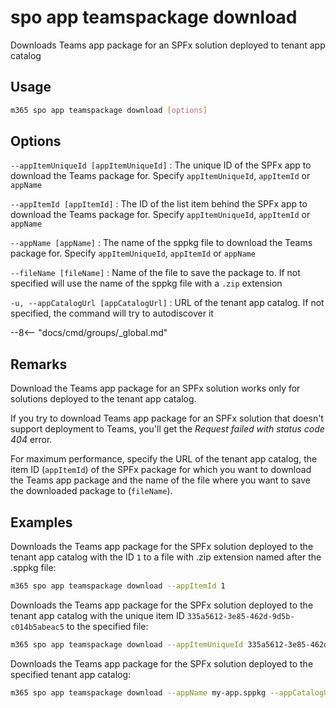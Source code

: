 # spo app teamspackage download

Downloads Teams app package for an SPFx solution deployed to tenant app catalog

## Usage

```sh
m365 spo app teamspackage download [options]
```

## Options

`--appItemUniqueId [appItemUniqueId]`
: The unique ID of the SPFx app to download the Teams package for. Specify `appItemUniqueId`, `appItemId` or `appName`

`--appItemId [appItemId]`
: The ID of the list item behind the SPFx app to download the Teams package for. Specify `appItemUniqueId`, `appItemId` or `appName`

`--appName [appName]`
: The name of the sppkg file to download the Teams package for. Specify `appItemUniqueId`, `appItemId` or `appName`

`--fileName [fileName]`
: Name of the file to save the package to. If not specified will use the name of the sppkg file with a `.zip` extension

`-u, --appCatalogUrl [appCatalogUrl]`
: URL of the tenant app catalog. If not specified, the command will try to autodiscover it

--8<-- "docs/cmd/groups/_global.md"

## Remarks

Download the Teams app package for an SPFx solution works only for solutions deployed to the tenant app catalog.

If you try to download Teams app package for an SPFx solution that doesn't support deployment to Teams, you'll get the _Request failed with status code 404_ error.

For maximum performance, specify the URL of the tenant app catalog, the item ID (`appItemId`) of the SPFx package for which you want to download the Teams app package and the name of the file where you want to save the downloaded package to (`fileName`).

## Examples

Downloads the Teams app package for the SPFx solution deployed to the tenant app catalog with the ID `1` to a file with .zip extension named after the .sppkg file:

```sh
m365 spo app teamspackage download --appItemId 1
```

Downloads the Teams app package for the SPFx solution deployed to the tenant app catalog with the unique item ID `335a5612-3e85-462d-9d5b-c014b5abeac5` to the specified file:

```sh
m365 spo app teamspackage download --appItemUniqueId 335a5612-3e85-462d-9d5b-c014b5abeac5 --fileName my-app.zip
```

Downloads the Teams app package for the SPFx solution deployed to the specified tenant app catalog:

```sh
m365 spo app teamspackage download --appName my-app.sppkg --appCatalogUrl https://contoso.sharepoint.com/sites/appcatalog
```
